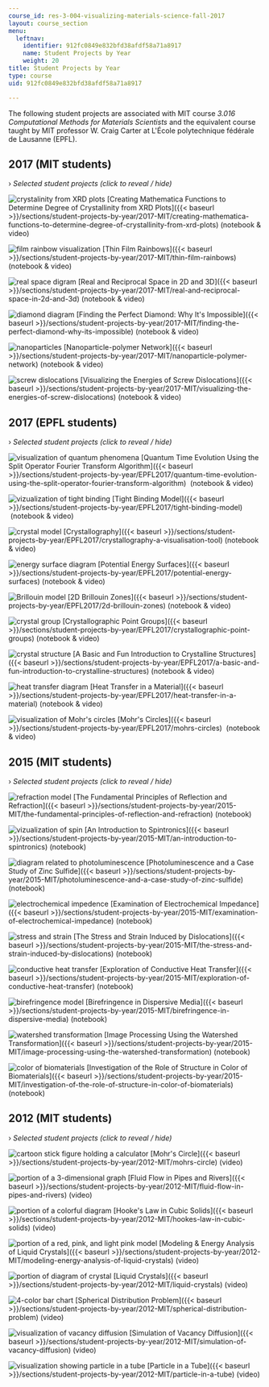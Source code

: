 ```yaml
---
course_id: res-3-004-visualizing-materials-science-fall-2017
layout: course_section
menu:
  leftnav:
    identifier: 912fc0849e832bfd38afdf58a71a8917
    name: Student Projects by Year
    weight: 20
title: Student Projects by Year
type: course
uid: 912fc0849e832bfd38afdf58a71a8917

---
```


The following student projects are associated with MIT course _3.016 Computational Methods for Materials Scientists_ and the equivalent course taught by MIT professor W. Craig Carter at L'École polytechnique fédérale de Lausanne (EPFL).

2017 (MIT students)
-------------------

› _Selected student projects (click to reveal / hide)_

![crystalinity from XRD plots](/coursemedia/res-3-004-visualizing-materials-science-fall-2017/917dc40633942f05d8bc188ab07df756_MITRES_3_004F17_18_anon-th.jpg) [Creating Mathematica Functions to Determine Degree of Crystallinity from XRD Plots]({{< baseurl >}}/sections/student-projects-by-year/2017-MIT/creating-mathematica-functions-to-determine-degree-of-crystallinity-from-xrd-plots) (notebook & video)

![film rainbow visualization](/coursemedia/res-3-004-visualizing-materials-science-fall-2017/11a8832e37d7408989442499b2f45e15_MITRES_3_004F17_19_anon-th.jpg) [Thin Film Rainbows]({{< baseurl >}}/sections/student-projects-by-year/2017-MIT/thin-film-rainbows) (notebook & video)

![real space digram](/coursemedia/res-3-004-visualizing-materials-science-fall-2017/0cb25e961247a62adf6a7f81a3dbc1c7_MITRES_3_004F17_20_anon-th.jpg) [Real and Reciprocal Space in 2D and 3D]({{< baseurl >}}/sections/student-projects-by-year/2017-MIT/real-and-reciprocal-space-in-2d-and-3d) (notebook & video)

![diamond diagram](/coursemedia/res-3-004-visualizing-materials-science-fall-2017/1a3cabc42a0ca20cd89719082b29a291_MITRES_3_004F17_21_chyr-th.jpg) [Finding the Perfect Diamond: Why It's Impossible]({{< baseurl >}}/sections/student-projects-by-year/2017-MIT/finding-the-perfect-diamond-why-its-impossible) (notebook & video)

![nanoparticles](/coursemedia/res-3-004-visualizing-materials-science-fall-2017/5510e69abc0bc2a03564981b39893cd9_MITRES_3_004F17_22_dang-th.jpg) [Nanoparticle-polymer Network]({{< baseurl >}}/sections/student-projects-by-year/2017-MIT/nanoparticle-polymer-network) (notebook & video)

![screw dislocations](/coursemedia/res-3-004-visualizing-materials-science-fall-2017/f55fe6c8caa1d5f23957e003a6806f63_MITRES_3_004F17_23_reddy-th.jpg) [Visualizing the Energies of Screw Dislocations]({{< baseurl >}}/sections/student-projects-by-year/2017-MIT/visualizing-the-energies-of-screw-dislocations) (notebook & video)

2017 (EPFL students)
--------------------

› _Selected student projects (click to reveal / hide)_

![visualization of quantum phenomena](/coursemedia/res-3-004-visualizing-materials-science-fall-2017/98af2566dbce78d4ca9e3501b5080acf_MITRES_3_004F17_25_anon-th.jpg) [Quantum Time Evolution Using the Split Operator Fourier Transform Algorithm]({{< baseurl >}}/sections/student-projects-by-year/EPFL2017/quantum-time-evolution-using-the-split-operator-fourier-transform-algorithm)  (notebook & video)

![vizualization of tight binding](/coursemedia/res-3-004-visualizing-materials-science-fall-2017/44e08c9b30e0c4ca0900613a20af5891_MITRES_3_004F17_26_anon-th.jpg) [Tight Binding Model]({{< baseurl >}}/sections/student-projects-by-year/EPFL2017/tight-binding-model)  (notebook & video)

![crystal model](/coursemedia/res-3-004-visualizing-materials-science-fall-2017/8ce4f99bb243b7f4df7a4667ebff7405_MITRES_3_004F17_27_gerva-th.jpg) [Crystallography]({{< baseurl >}}/sections/student-projects-by-year/EPFL2017/crystallography-a-visualisation-tool) (notebook & video)

![energy surface diagram](/coursemedia/res-3-004-visualizing-materials-science-fall-2017/4985d3da9972a79ca89284d6ebb602f8_MITRES_3_004F17_28_moral-th.jpg) [Potential Energy Surfaces]({{< baseurl >}}/sections/student-projects-by-year/EPFL2017/potential-energy-surfaces)﻿ (notebook & video)

![Brillouin model](/coursemedia/res-3-004-visualizing-materials-science-fall-2017/0c28c6a4c4eeb211ab84af010392bf04_MITRES_3_004F17_29_ruza-th.jpg) [2D Brillouin Zones]({{< baseurl >}}/sections/student-projects-by-year/EPFL2017/2d-brillouin-zones)﻿ (notebook & video)

![crystal group](/coursemedia/res-3-004-visualizing-materials-science-fall-2017/9aacf824f230833958d51baac28d6ee1_MITRES_3_004F17_30_monta-th.jpg) [Crystallographic Point Groups]({{< baseurl >}}/sections/student-projects-by-year/EPFL2017/crystallographic-point-groups)﻿ (notebook & video)

![crystal structure](/coursemedia/res-3-004-visualizing-materials-science-fall-2017/dac39e5f37392d85daa661c35c08b956_MITRES_3_004F17_31_gonza-th.jpg) [A Basic and Fun Introduction to Crystalline Structures]({{< baseurl >}}/sections/student-projects-by-year/EPFL2017/a-basic-and-fun-introduction-to-crystalline-structures)﻿ (notebook & video)

![heat transfer diagram](/coursemedia/res-3-004-visualizing-materials-science-fall-2017/e183bc9dc18494624098f4120dc18b20_MITRES_3_004F17_32_bingg-th.jpg) [Heat Transfer in a Material]({{< baseurl >}}/sections/student-projects-by-year/EPFL2017/heat-transfer-in-a-material)﻿ (notebook & video)

![visualization of Mohr's circles](/coursemedia/res-3-004-visualizing-materials-science-fall-2017/f7254166e6c591e1290683112b24ebbc_MITRES_3_004F17_33_burnad-th.jpg) [Mohr's Circles]({{< baseurl >}}/sections/student-projects-by-year/EPFL2017/mohrs-circles)  (notebook & video)

2015 (MIT students)
-------------------

› _Selected student projects (click to reveal / hide)_

![refraction model](/coursemedia/res-3-004-visualizing-materials-science-fall-2017/409578d1030c5a226f19ab783f21ff5f_MITRES_3_004F17_9_anon-th.jpg) [The Fundamental Principles of Reflection and Refraction]({{< baseurl >}}/sections/student-projects-by-year/2015-MIT/the-fundamental-principles-of-reflection-and-refraction) (notebook)

![vizualization of spin](/coursemedia/res-3-004-visualizing-materials-science-fall-2017/7e22190c8cd9a1afce30f1898c6f9e89_MITRES_3_004F17_10_anon-th.jpg) [An Introduction to Spintronics]({{< baseurl >}}/sections/student-projects-by-year/2015-MIT/an-introduction-to-spintronics) (notebook)

![diagram related to photoluminescence](/coursemedia/res-3-004-visualizing-materials-science-fall-2017/af0f75f6f0a8aeeb4ad1f50ba5bf303a_MITRES_3_004F17_11_anon-th.jpg) [Photoluminescence and a Case Study of Zinc Sulfide]({{< baseurl >}}/sections/student-projects-by-year/2015-MIT/photoluminescence-and-a-case-study-of-zinc-sulfide) (notebook)

![electrochemical impedence](/coursemedia/res-3-004-visualizing-materials-science-fall-2017/348db22e86500ae7782b0c9cc3d8964f_MITRES_3_004F17_12_anon-th.jpg) [Examination of Electrochemical Impedance]({{< baseurl >}}/sections/student-projects-by-year/2015-MIT/examination-of-electrochemical-impedance) (notebook)

![stress and strain](/coursemedia/res-3-004-visualizing-materials-science-fall-2017/f6f68c6298b0983d1bb70aa5495e47cd_MITRES_3_004F17_13_anon-th.jpg) [The Stress and Strain Induced by Dislocations]({{< baseurl >}}/sections/student-projects-by-year/2015-MIT/the-stress-and-strain-induced-by-dislocations) (notebook)

![conductive heat transfer](/coursemedia/res-3-004-visualizing-materials-science-fall-2017/644ad1d9d26330c8eb1161899f4e124e_MITRES_3_004F17_14_alsall-th.jpg) [Exploration of Conductive Heat Transfer]({{< baseurl >}}/sections/student-projects-by-year/2015-MIT/exploration-of-conductive-heat-transfer) (notebook)

![birefringence model](/coursemedia/res-3-004-visualizing-materials-science-fall-2017/62d1a8fdb5a3e43dc34e53f3a7396566_MITRES_3_004F17_15_postel-th.jpg) [Birefringence in Dispersive Media]({{< baseurl >}}/sections/student-projects-by-year/2015-MIT/birefringence-in-dispersive-media) (notebook)

![watershed transformation](/coursemedia/res-3-004-visualizing-materials-science-fall-2017/63bd991c82d73fb06d7ecd9fc983c5ce_MITRES_3_004F17_16_sun-th.jpg) [Image Processing Using the Watershed Transformation]({{< baseurl >}}/sections/student-projects-by-year/2015-MIT/image-processing-using-the-watershed-transformation) (notebook)

![color of biomaterials](/coursemedia/res-3-004-visualizing-materials-science-fall-2017/d8455cc0da7310fb579896705ee73b57_MITRES_3_004F17_17_anon-th.jpg) [Investigation of the Role of Structure in Color of Biomaterials]({{< baseurl >}}/sections/student-projects-by-year/2015-MIT/investigation-of-the-role-of-structure-in-color-of-biomaterials) (notebook)

2012 (MIT students)
-------------------

› _Selected student projects (click to reveal / hide)_

![cartoon stick figure holding a calculator](/coursemedia/res-3-004-visualizing-materials-science-fall-2017/490702b34b039bcd2c191727b19d0fab_MITRES_3_004F17_1_anon-th.jpg) [Mohr's Circle]({{< baseurl >}}/sections/student-projects-by-year/2012-MIT/mohrs-circle) (video)

![portion of a 3-dimensional graph](/coursemedia/res-3-004-visualizing-materials-science-fall-2017/c8f699c4e6b77425da360bcababc8a17_MITRES_3_004F17_2_anon-th.jpg) [Fluid Flow in Pipes and Rivers]({{< baseurl >}}/sections/student-projects-by-year/2012-MIT/fluid-flow-in-pipes-and-rivers) (video)

![portion of a colorful diagram](/coursemedia/res-3-004-visualizing-materials-science-fall-2017/a6854e545bebac81557c7d1c09c649d2_MITRES_3_004F17_3_anon-th.jpg) [Hooke's Law in Cubic Solids]({{< baseurl >}}/sections/student-projects-by-year/2012-MIT/hookes-law-in-cubic-solids) (video)

![portion of a red, pink, and light pink model](/coursemedia/res-3-004-visualizing-materials-science-fall-2017/e12fad098ded6fce481bd3ab45e47942_MITRES_3_004F17_4_javed-th.jpg) [Modeling & Energy Analysis of Liquid Crystals]({{< baseurl >}}/sections/student-projects-by-year/2012-MIT/modeling-energy-analysis-of-liquid-crystals) (video)

![portion of diagram of crystal](/coursemedia/res-3-004-visualizing-materials-science-fall-2017/8e0320fcdece8ed5a1275820af5238e3_MITRES_3_004F17_5_healey-th.jpg) [Liquid Crystals]({{< baseurl >}}/sections/student-projects-by-year/2012-MIT/liquid-crystals) (video)

![4-color bar chart](/coursemedia/res-3-004-visualizing-materials-science-fall-2017/c8e03289d10b4a73d8c9b9a721719f1f_MITRES_3_004F17_6_don-th.jpg) [Spherical Distribution Problem]({{< baseurl >}}/sections/student-projects-by-year/2012-MIT/spherical-distribution-problem) (video)

![visualization of vacancy diffusion](/coursemedia/res-3-004-visualizing-materials-science-fall-2017/6c682cf6408456582b8b59149245dd23_MITRES_3_004F17_7_chen-th.jpg) [Simulation of Vacancy Diffusion]({{< baseurl >}}/sections/student-projects-by-year/2012-MIT/simulation-of-vacancy-diffusion) (video)

![visualization showing particle in a tube](/coursemedia/res-3-004-visualizing-materials-science-fall-2017/dd776d87897c594e253e3f7697e63bcc_MITRES_3_004F17_8_yamin-th.jpg) [Particle in a Tube]({{< baseurl >}}/sections/student-projects-by-year/2012-MIT/particle-in-a-tube) (video)